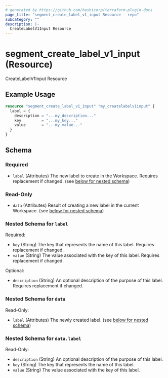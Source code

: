 ```yaml
---
# generated by https://github.com/hashicorp/terraform-plugin-docs
page_title: "segment_create_label_v1_input Resource - repo"
subcategory: ""
description: |-
  CreateLabelV1Input Resource
---
```


# segment_create_label_v1_input (Resource)

CreateLabelV1Input Resource

## Example Usage

```terraform
resource "segment_create_label_v1_input" "my_createlabelv1input" {
  label = {
    description = "...my_description..."
    key         = "...my_key..."
    value       = "...my_value..."
  }
}
```

<!-- schema generated by tfplugindocs -->
## Schema

### Required

- `label` (Attributes) The new label to create in the Workspace. Requires replacement if changed. (see [below for nested schema](#nestedatt--label))

### Read-Only

- `data` (Attributes) Result of creating a new label in the current Workspace. (see [below for nested schema](#nestedatt--data))

<a id="nestedatt--label"></a>
### Nested Schema for `label`

Required:

- `key` (String) The key that represents the name of this label. Requires replacement if changed.
- `value` (String) The value associated with the key of this label. Requires replacement if changed.

Optional:

- `description` (String) An optional description of the purpose of this label. Requires replacement if changed.


<a id="nestedatt--data"></a>
### Nested Schema for `data`

Read-Only:

- `label` (Attributes) The newly created label. (see [below for nested schema](#nestedatt--data--label))

<a id="nestedatt--data--label"></a>
### Nested Schema for `data.label`

Read-Only:

- `description` (String) An optional description of the purpose of this label.
- `key` (String) The key that represents the name of this label.
- `value` (String) The value associated with the key of this label.



